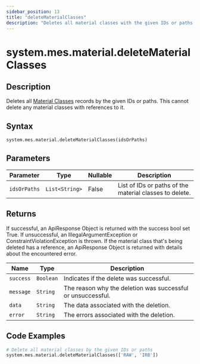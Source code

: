 ```yaml
---
sidebar_position: 13
title: "deleteMaterialClasses"
description: "Deletes all material classes with the given IDs or paths."
---
```


# system.mes.material.deleteMaterialClasses

## Description

Deletes all [Material Classes](../../data-model/material-model/material-class) records by the given IDs or paths.
This cannot delete any material classes with references to it.

## Syntax

```python
system.mes.material.deleteMaterialClasses(idsOrPaths)
```

## Parameters

| Parameter    | Type           | Nullable | Description                                             |
|--------------|----------------|----------|---------------------------------------------------------|
| `idsOrPaths` | `List<String>` | False    | List of IDs or paths of the material classes to delete. |

## Returns

If successful, an ApiResponse Object is returned with the success bool set True. If unsuccessful, an IllegalArgumentException or ConstraintViolationException is thrown.
If the material class that's being deleted has a reference, an ApiResponse Object is returned with details about the encountered error.

| Name      | Type      | Description                                                 |
|-----------|-----------|-------------------------------------------------------------|
| `success` | `Boolean` | Indicates if the delete was successful.                     |
| `message` | `String`  | The reason why the deletion was successful or unsuccessful. |
| `data`    | `String`  | The data associated with the deletion.                      |
| `error`   | `String`  | The errors associated with the deletion.                    |

## Code Examples

```python
# Delete all material classes by the given IDs or paths
system.mes.material.deleteMaterialClasses(['RAW', 'IRB'])
```
